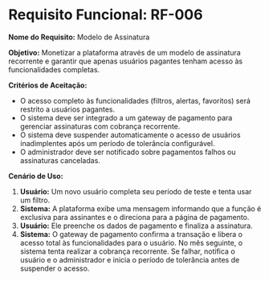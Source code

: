 # Requisito Funcional: RF-006

**Nome do Requisito:** Modelo de Assinatura

**Objetivo:** Monetizar a plataforma através de um modelo de assinatura recorrente e garantir que apenas usuários pagantes tenham acesso às funcionalidades completas.

**Critérios de Aceitação:**
* O acesso completo às funcionalidades (filtros, alertas, favoritos) será restrito a usuários pagantes.
* O sistema deve ser integrado a um gateway de pagamento para gerenciar assinaturas com cobrança recorrente.
* O sistema deve suspender automaticamente o acesso de usuários inadimplentes após um período de tolerância configurável.
* O administrador deve ser notificado sobre pagamentos falhos ou assinaturas canceladas.

**Cenário de Uso:**
1.  **Usuário:** Um novo usuário completa seu período de teste e tenta usar um filtro.
2.  **Sistema:** A plataforma exibe uma mensagem informando que a função é exclusiva para assinantes e o direciona para a página de pagamento.
3.  **Usuário:** Ele preenche os dados de pagamento e finaliza a assinatura.
4.  **Sistema:** O gateway de pagamento confirma a transação e libera o acesso total às funcionalidades para o usuário. No mês seguinte, o sistema tenta realizar a cobrança recorrente. Se falhar, notifica o usuário e o administrador e inicia o período de tolerância antes de suspender o acesso.